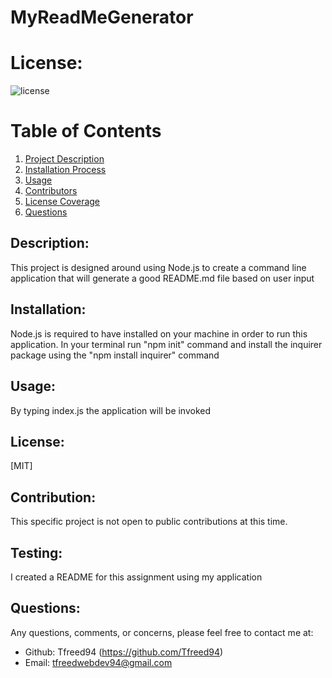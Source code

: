  # MyReadMeGenerator

# License: 
![license](https://img.shields.io/badge/License-[MIT]-green?.svg)

# Table of Contents 
1. [Project Description](#description)
2. [Installation Process](#installation)
3. [Usage](#usage)
4. [Contributors](#contribution)
5. [License Coverage](#license)
6. [Questions](#questions)
    
## Description: 
This project is designed around using Node.js to create a command line application that will generate a good README.md file based on user input
## Installation: 
Node.js is required to have installed on your machine in order to run this application. In your terminal run "npm init" command and install the inquirer package using the "npm install inquirer" command
## Usage: 
By typing index.js the application will be invoked
## License: 
[MIT]
## Contribution: 
This specific project is not open to public contributions at this time.
## Testing: 
I created a README for this assignment using my application

## Questions: 
Any questions, comments, or concerns, please feel free to contact me at:
* Github: Tfreed94 (https://github.com/Tfreed94)
* Email: tfreedwebdev94@gmail.com